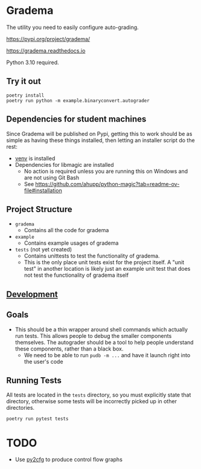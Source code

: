 # Gradema

The utility you need to easily configure auto-grading.

https://pypi.org/project/gradema/

https://gradema.readthedocs.io

Python 3.10 required.

## Try it out

```shell
poetry install
poetry run python -m example.binaryconvert.autograder
```


## Dependencies for student machines

Since Gradema will be published on Pypi, getting this to work should be as simple as having these things installed,
then letting an installer script do the rest:

* [venv](https://docs.python.org/3/library/venv.html) is installed
* Dependencies for libmagic are installed
  * No action is required unless you are running this on Windows and are not using Git Bash
  * See https://github.com/ahupp/python-magic?tab=readme-ov-file#installation

## Project Structure

* `gradema`
  * Contains all the code for gradema
* `example`
  * Contains example usages of gradema
* `tests` (not yet created)
  * Contains unittests to test the functionality of gradema.
  * This is the only place unit tests exist for the project itself. A "unit test" in another location is likely just an example unit test that does not test the functionality of gradema itself

## [Development](./DEVELOPMENT.md)

## Goals

* This should be a thin wrapper around shell commands which actually run tests. This allows people to debug the smaller components themselves. The autograder should be a tool to help people understand these components, rather than a black box.
  * We need to be able to run `pudb -m ...` and have it launch right into the user's code

## Running Tests

All tests are located in the `tests` directory, so you must explicitly state that directory, otherwise some tests will be incorrectly picked up in other directories.

```shell
poetry run pytest tests
```


# TODO

* Use [py2cfg](https://pypi.org/project/py2cfg/) to produce control flow graphs

